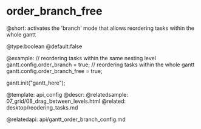 order_branch_free
=============

@short:
	activates the 'branch' mode that allows reordering tasks within the whole gantt

@type:boolean 
@default:false

@example:
// reordering tasks within the same nesting level
gantt.config.order_branch = true;
// reordering tasks within the whole gantt
gantt.config.order_branch_free = true;
 
gantt.init("gantt_here");


@template:	api_config
@descr:
@relatedsample:
	07_grid/08_drag_between_levels.html
@related:
	desktop/reodering_tasks.md
	
@relatedapi:
api/gantt_order_branch_config.md

